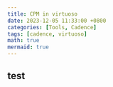 ```yaml
---
title: CPM in virtuoso
date: 2023-12-05 11:33:00 +0800
categories: [Tools, Cadence]
tags: [cadence, virtuoso]
math: true
mermaid: true
---
```


## test

